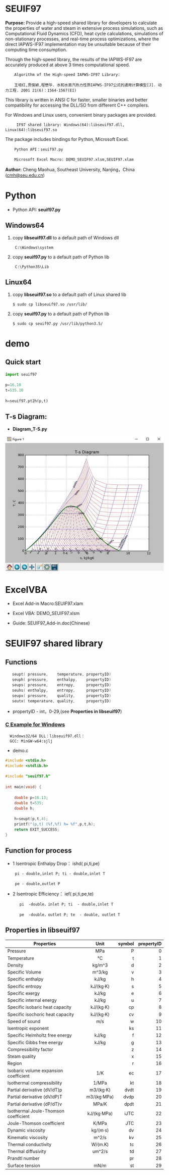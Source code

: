 # SEUIF97

**Purpose:** Provide a high-speed shared library for developers to calculate the properties of water and steam  in extensive process simulations, such as Computational Fluid Dynamics (CFD), heat cycle calculations, simulations of non-stationary processes, and real-time process optimizations, where the direct IAPWS-IF97 implementation may be unsuitable because of their computing time consumption.
 
 Through the high-speed library, the results of the IAPWS-IF97  are accurately produced at above 3 times computational speed.
 
        Algorithm of the High-speed IAPWS-IF97 Library: 

        王培红,贾俊颖,程懋华. 水和水蒸汽热力性质IAPWS-IF97公式的通用计算模型[J]. 动力工程. 2001 21(6)：1564-1567(EI)
 
 This library is written in ANSI C for faster, smaller binaries and better compatibility for accessing the DLL/SO from different C++ compilers.
 
 For Windows and Linux users, convenient binary packages are provided.
 
         IF97 shared library: Windows(64):libseuif97.dll, Linux(64):libseuif97.so
 
 The package includes bindings for Python, Microsoft Excel. 
        
        Python API：seuif97.py
        
        Microsoft Excel Macro: DEMO_SEUIF97.xlsm,SEUIF97.xlam
 
**Author:** Cheng Maohua, Southeast University, Nanjing，China  (cmh@seu.edu.cn)

# Python 

* Python API: **seuif97.py** 

## Windows64 
  
1. copy **libseuif97.dll**  to a default path of Windows dll
      
        C:\Windows\system
   
2. copy **seuif97.py** to a default path of Python lib
    
        C:\Python35\Lib 
   
##  Linux64   
    
 1. copy **libseuif97.so**  to a default path of Linux shared lib
   
        $ sudo cp libseuif97.so /usr/lib/

 2. copy **seuif97.py** to a default path of Python lib
   
        $ sudo cp seuif97.py /usr/lib/python3.5/
        
# demo

## Quick start

```python
import seuif97

p=16.10
t=535.10

h=seuif97.pt2h(p,t)
```
## T-s Diagram:

 * **Diagram_T-S.py**

  ![T-s Diagram](./doc/T-s.jpg)

# ExcelVBA

* Excel Add-in Macro:SEUIF97.xlam

* Excel VBA:  DEMO_SEUIF97.xlsm

* Guide: SEUIF97_Add-in.doc(Chinese)

# SEUIF97 shared library

## Functions 

```c
   seupt( pressure,    temperature, propertyID)
   seuph( pressure,    enthalpy,    propertyID)
   seups( pressure,    entropy,     propertyID)
   seuhs( enthalpy,    entropy,     propertyID)
   seupx( pressure,    quality,     propertyID)
   seutx( temperature, quality,     propertyID)
```

   *  propertyID  - int，0-29,(see **Properties in libseuif97**)

### [C Example for Windows](./example-c-win)  
    
      Windows32/64 DLL：libseuif97.dll：
      GCC: MinGW-w64:sjlj

* demo.c      

```c
#include <stdio.h>
#include <stdlib.h>

#include "seuif97.h"

int main(void) {

    double p=16.13;
    double t=535;
    double h;

    h=seupt(p,t,4);
    printf("(p,t) (%f,%f) h= %f",p,t,h);
    return EXIT_SUCCESS;
}
```

## Function for process  
   
*  1 Isentropic Enthalpy Drop： ishd( pi,ti,pe)
    
        pi - double,inlet P; ti - double,inlet T

        pe - double,outlet P

* 2 Isentropic Efficiency： ief( pi,ti,pe,te)

         pi  -double，inlet P; ti  - double,inlet T

         pe  -double，outlet P; te  - double, outlet T

## Properties in libseuif97

|   Properties |    Unit     |  symbol  |  propertyID   |   
| ----------------|:----------:| ------:|-------:|
| Pressure        |   MPa     |  P     |   0     |  
| Temperature     |   °C      |  t     |   1     |
| Density         | kg/m^3    |  d     |   2     |
| Specific Volume | m^3/kg    |  v     |   3     |
| Specific enthalpy  | kJ/kg     |  h     |   4     |
| Specific entropy   | kJ/(kg·K) |  s     |   5     |
| Specific  exergy   | kJ/kg     |  e     |   6     |
| Specific internal energy   | kJ/kg     |  u     |   7     |
| Specific isobaric heat capacity  | kJ/(kg·K) |  cp    |   8     |
| Specific isochoric heat capacity  | kJ/(kg·K) |  cv    |   9     |		
| Speed of sound          | m/s       |   w     | 10      |	
| Isentropic exponent     |             |  ks     | 11      |	
| Specific Helmholtz free energy   |   kJ/kg          |  f     | 12      |	
| Specific Gibbs free energy       |   kJ/kg           | g     | 13      |	
| Compressibility factor           |                      | z      | 14      |
| Steam quality                    |                      | x      | 15      |
| Region                           |                      | r       | 16      |
| Isobaric volume expansion coefficient  |        1/K       | ec     | 17      |
| Isothermal compressibility             |        1/MPa   | kt     | 18      |
| Partial derivative (dV/dT)p            |    m3/(kg·K)	     | dvdt     | 19      |
| Partial derivative (dV/dP)T            |    m3/(kg·MPa)	  | dvdp    | 20      |
| Partial derivative (dP/dT)v            |    MPa/K	         | dpdt	    | 21      |
| Isothermal Joule-Thomson coefficient   |   kJ/(kg·MPa)        | iJTC	    | 22      |
| Joule-Thomson coefficient              |  K/MPa        | JTC	    | 23      |
| Dynamic viscosity                      |        kg/(m·s)   | dv     | 24      |
| Kinematic viscosity                    |       m^2/s       | kv     | 25      |
| Thermal conductivity                   |       W/(m.K)	  | tc     | 26      |
| Thermal diffusivity                    |       um^2/s	 | td     | 27      |
| Prandtl number                         |            	  | pr     | 28      |
| Surface tension                        |       mN/m    	  | st     | 29      |
